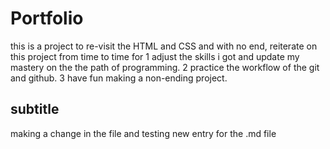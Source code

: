 # Portfolio

this is a project to re-visit the HTML and CSS and with no end, reiterate on this project from time to time for 
1 adjust the skills i got and update my mastery on the the path of programming.
2 practice the workflow of the git and github.
3 have fun making a non-ending project.

## subtitle

making a change in the file and testing new entry for the .md file
